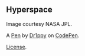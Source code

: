 Hyperspace 
-----------
Image courtesy NASA JPL.

A [Pen](https://codepen.io/dr1ppy1/pen/qBPBGpW) by [Dr1ppy](https://codepen.io/dr1ppy1) on [CodePen](https://codepen.io).

[License](https://codepen.io/dr1ppy1/pen/qBPBGpW/license).